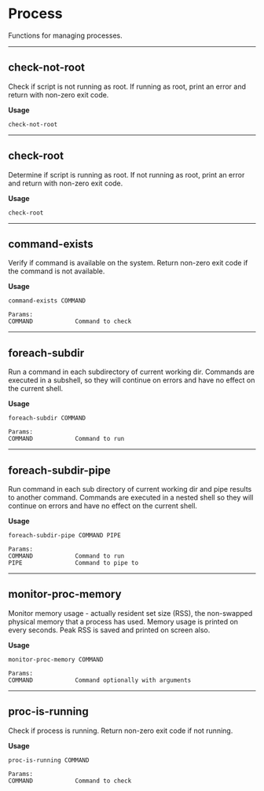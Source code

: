 # Process

Functions for managing processes.

---

## check-not-root

Check if script is not running as root. If running as root, print an error and return with non-zero exit code.

**Usage**

```
check-not-root
```

---

## check-root

Determine if script is running as root. If not running as root, print an error and return with non-zero exit code.

**Usage**

```
check-root
```

---

## command-exists

Verify if command is available on the system. Return non-zero exit code if the command is not available.

**Usage**

```
command-exists COMMAND

Params:
COMMAND            Command to check
```

---

## foreach-subdir

Run a command in each subdirectory of current working dir.
Commands are executed in a subshell, so they will continue on errors and have no effect on the current shell.

**Usage**

```
foreach-subdir COMMAND

Params:
COMMAND            Command to run
```

---

## foreach-subdir-pipe

Run command in each sub directory of current working dir and pipe results to another command.
Commands are executed in a nested shell so they will continue on errors and have no effect on the current shell.

**Usage**

```
foreach-subdir-pipe COMMAND PIPE

Params:
COMMAND            Command to run
PIPE               Command to pipe to
```

---

## monitor-proc-memory

Monitor memory usage - actually resident set size (RSS), the non-swapped physical memory that a process has used.
Memory usage is printed on every seconds. Peak RSS is saved and printed on screen also.

**Usage**

```
monitor-proc-memory COMMAND

Params:
COMMAND            Command optionally with arguments
```

---

## proc-is-running

Check if process is running. Return non-zero exit code if not running.

**Usage**

```
proc-is-running COMMAND

Params:
COMMAND            Command to check
```
